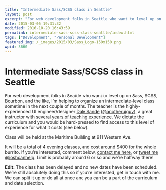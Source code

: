 ```yaml
---
title: "Intermediate Sass/SCSS class in Seattle"
layout: post
excerpt: "For web development folks in Seattle who want to level up on Sass, SCSS, Bourbon, and the like, I'm helping to organize an intermediate-level class sometime in the next couple of months. "
date: 2015-03-05 19:31:32
modified: 2016-10-20 16:43:59
permalink: intermediate-sass-scss-class-seattle/index.html
tags: ["Development", "Personal Development"]
featured_img: /_images/2015/03/Sass_Logo-150x150.png
wpid: 3660
---
```


# Intermediate Sass/SCSS class in Seattle

For web development folks in Seattle who want to level up on Sass, SCSS, Bourbon, and the like, I’m helping to organize an intermediate-level class sometime in the next couple of months. The teacher is the highly-experienced UI engineer/designer [Dale Sande](http://www.anotheruiguy.com/) ([@anotheruiguy](https://twitter.com/anotheruiguy)), a great instructor with [several years of teaching experience](https://www.linkedin.com/in/dalesande). We dictate the curriculum and you would be hard-pressed to find access to this level of experience for what it costs (see below).

Class will be held at the Maritime Building at 911 Western Ave.



It will be a total of 4 evening classes, and cost around $400 for the whole burrito. If you’re interested, comment below, [contact me here](/contact/ "Contact Me"), or [tweet me @joshcanhelp](https://twitter.com/intent/tweet?text=@joshcanhelp%20RE:%20Sass%20class:%20). Limit is probably around 6 or so and we’re halfway there!

**Edit:** The class has been delayed and no new dates have been scheduled. We’re still absolutely doing this so if you’re interested, get in touch with me. We can split it up or do all at once and you can be a part of the curriculum and date selection.